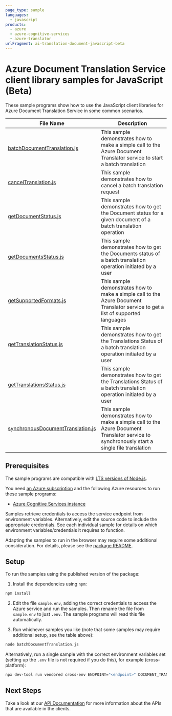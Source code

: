 ```yaml
---
page_type: sample
languages:
  - javascript
products:
  - azure
  - azure-cognitive-services
  - azure-translator
urlFragment: ai-translation-document-javascript-beta
---
```


# Azure Document Translation Service client library samples for JavaScript (Beta)

These sample programs show how to use the JavaScript client libraries for Azure Document Translation Service in some common scenarios.

| **File Name**                                                       | **Description**                                                                                                                              |
| ------------------------------------------------------------------- | -------------------------------------------------------------------------------------------------------------------------------------------- |
| [batchDocumentTranslation.js][batchdocumenttranslation]             | This sample demonstrates how to make a simple call to the Azure Document Translator service to start a batch translation                     |
| [cancelTranslation.js][canceltranslation]                           | This sample demonstrates how to cancel a batch translation request                                                                           |
| [getDocumentStatus.js][getdocumentstatus]                           | This sample demonstrates how to get the Document status for a given document of a batch translation operation                                |
| [getDocumentsStatus.js][getdocumentsstatus]                         | This sample demonstrates how to get the Documents status of a batch translation operation initiated by a user                                |
| [getSupportedFormats.js][getsupportedformats]                       | This sample demonstrates how to make a simple call to the Azure Document Translator service to get a list of supported languages             |
| [getTranslationStatus.js][gettranslationstatus]                     | This sample demonstrates how to get the Translations Status of a batch translation operation initiated by a user                             |
| [getTranslationsStatus.js][gettranslationsstatus]                   | This sample demonstrates how to get the Translations Status of a batch translation operation initiated by a user                             |
| [synchronousDocumentTranslation.js][synchronousdocumenttranslation] | This sample demonstrates how to make a simple call to the Azure Document Translator service to synchronously start a single file translation |

## Prerequisites

The sample programs are compatible with [LTS versions of Node.js](https://github.com/nodejs/release#release-schedule).

You need [an Azure subscription][freesub] and the following Azure resources to run these sample programs:

- [Azure Cognitive Services instance][createinstance_azurecognitiveservicesinstance]

Samples retrieve credentials to access the service endpoint from environment variables. Alternatively, edit the source code to include the appropriate credentials. See each individual sample for details on which environment variables/credentials it requires to function.

Adapting the samples to run in the browser may require some additional consideration. For details, please see the [package README][package].

## Setup

To run the samples using the published version of the package:

1. Install the dependencies using `npm`:

```bash
npm install
```

2. Edit the file `sample.env`, adding the correct credentials to access the Azure service and run the samples. Then rename the file from `sample.env` to just `.env`. The sample programs will read this file automatically.

3. Run whichever samples you like (note that some samples may require additional setup, see the table above):

```bash
node batchDocumentTranslation.js
```

Alternatively, run a single sample with the correct environment variables set (setting up the `.env` file is not required if you do this), for example (cross-platform):

```bash
npx dev-tool run vendored cross-env ENDPOINT="<endpoint>" DOCUMENT_TRANSLATION_API_KEY="<document translation api key>" node batchDocumentTranslation.js
```

## Next Steps

Take a look at our [API Documentation][apiref] for more information about the APIs that are available in the clients.

[batchdocumenttranslation]: https://github.com/Azure/azure-sdk-for-js/blob/main/sdk/translation/ai-translation-document-rest/samples/v1-beta/javascript/batchDocumentTranslation.js
[canceltranslation]: https://github.com/Azure/azure-sdk-for-js/blob/main/sdk/translation/ai-translation-document-rest/samples/v1-beta/javascript/cancelTranslation.js
[getdocumentstatus]: https://github.com/Azure/azure-sdk-for-js/blob/main/sdk/translation/ai-translation-document-rest/samples/v1-beta/javascript/getDocumentStatus.js
[getdocumentsstatus]: https://github.com/Azure/azure-sdk-for-js/blob/main/sdk/translation/ai-translation-document-rest/samples/v1-beta/javascript/getDocumentsStatus.js
[getsupportedformats]: https://github.com/Azure/azure-sdk-for-js/blob/main/sdk/translation/ai-translation-document-rest/samples/v1-beta/javascript/getSupportedFormats.js
[gettranslationstatus]: https://github.com/Azure/azure-sdk-for-js/blob/main/sdk/translation/ai-translation-document-rest/samples/v1-beta/javascript/getTranslationStatus.js
[gettranslationsstatus]: https://github.com/Azure/azure-sdk-for-js/blob/main/sdk/translation/ai-translation-document-rest/samples/v1-beta/javascript/getTranslationsStatus.js
[synchronousdocumenttranslation]: https://github.com/Azure/azure-sdk-for-js/blob/main/sdk/translation/ai-translation-document-rest/samples/v1-beta/javascript/synchronousDocumentTranslation.js
[apiref]: https://learn.microsoft.com/azure/ai-services/translator/document-translation/overview
[freesub]: https://azure.microsoft.com/free/
[createinstance_azurecognitiveservicesinstance]: https://learn.microsoft.com/azure/cognitive-services/cognitive-services-apis-create-account
[package]: https://github.com/Azure/azure-sdk-for-js/tree/main/sdk/translation/ai-translation-document-rest/README.md
